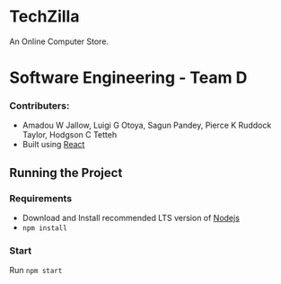 # TechZilla
 An Online Computer Store.

 # Software Engineering - Team D
 ### Contributers: 
 - Amadou W Jallow, Luigi G Otoya, Sagun Pandey, Pierce K Ruddock Taylor, Hodgson C Tetteh 
 - Built using [React](https://reactjs.org/)
 
## Running the Project
### Requirements
- Download and Install recommended LTS version of [Nodejs](https://nodejs.org/en/) 
 - `npm install`

### Start
Run `npm start`




